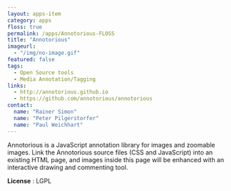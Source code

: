 ```yaml
---
layout: apps-item
category: apps
floss: true
permalink: /apps/Annotorious-FLOSS
title: "Annotorious"
imageurl:
  - "/img/no-image.gif"
featured: false
tags:
  - Open Source tools
  - Media Annotation/Tagging
links:
  - http://annotorious.github.io
  - https://github.com/annotorious/annotorious
contact: 
  name: "Rainer Simon"
  name: "Peter Pilgerstorfer" 
  name: "Paul Weichhart"
---
```


Annotorious is a JavaScript annotation library for images and zoomable images. Link the Annotorious source files (CSS and JavaScript) into an existing HTML page, and images inside this page will be enhanced with an interactive drawing and commenting tool.

**License** : LGPL
